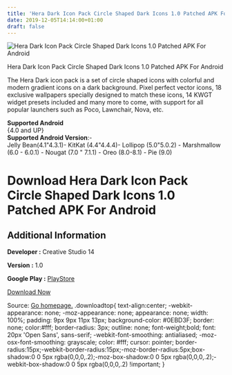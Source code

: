 ```yaml
---
title: 'Hera Dark Icon Pack Circle Shaped Dark Icons 1.0 Patched APK For Android'
date: 2019-12-05T14:14:00+01:00
draft: false
---
```


![Hera Dark Icon Pack Circle Shaped Dark Icons 1.0 Patched APK For Android](https://i1.wp.com/apkhome.net/wp-content/uploads/2019/12/Hera-Dark-Icon-Pack-Circle-Shaped-Dark-Icons-1.0-Patched.png "Hera Dark Icon Pack Circle Shaped Dark Icons 1.0 Patched APK For Android")

  

Hera Dark Icon Pack Circle Shaped Dark Icons 1.0 Patched APK For Android

The Hera Dark icon pack is a set of circle shaped icons with colorful and modern gradient icons on a dark background. Pixel perfect vector icons, 18 exclusive wallpapers specially designed to match these icons, 14 KWGT widget presets included and many more to come, with support for all popular launchers such as Poco, Lawnchair, Nova, etc.

**Supported Android**  
{4.0 and UP}  
**Supported Android Version**:-  
Jelly Bean(4.1"4.3.1)- KitKat (4.4"4.4.4)- Lollipop (5.0"5.0.2) - Marshmallow (6.0 - 6.0.1) - Nougat (7.0 " 7.1.1) - Oreo (8.0-8.1) - Pie (9.0)

Download Hera Dark Icon Pack Circle Shaped Dark Icons 1.0 Patched APK For Android
=================================================================================

Additional Information
----------------------

**Developer :** Creative Studio 14

**Version :** 1.0

**Google Play :** [PlayStore](https://play.google.com/store/apps/details?id=cs14.pixelperfect.iconpack.heradark)

  

[Download Now](https://store4app.co/post/hera-dark-icon-pack-circle-shaped-dark-icons-1-0-patched-apk-for-android_1575539284)

  
Source: [Go homepage.](https://store4app.co/post/hera-dark-icon-pack-circle-shaped-dark-icons-1-0-patched-apk-for-android_1575539284) .downloadtop{ text-align:center; -webkit-appearance: none; -moz-appearance: none; appearance: none; width: 100%; padding: 9px 9px 11px 13px; background-color: #0EBD3F; border: none; color:#fff; border-radius: 3px; outline: none; font-weight;bold; font: 20px 'Open Sans', sans-serif; -webkit-font-smoothing: antialiased; -moz-osx-font-smoothing: grayscale; color: #fff; cursor: pointer; border-radius:15px;-webkit-border-radius:15px;-moz-border-radius:5px;box-shadow:0 0 5px rgba(0,0,0,.2);-moz-box-shadow:0 0 5px rgba(0,0,0,.2);-webkit-box-shadow:0 0 5px rgba(0,0,0,.2) !important; }